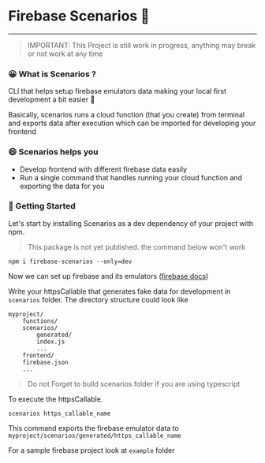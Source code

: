 # Firebase Scenarios 🧪
___

> IMPORTANT: This Project is still work in progress, anything may break or not work at any time

### 😀 What is Scenarios ?

CLI that helps setup firebase emulators data making your local first development a bit easier 🎉

Basically, scenarios runs a cloud function (that you create) from terminal and exports data after execution which can be
imported for developing your frontend

### 😄 Scenarios helps you

- Develop frontend with different firebase data easily
- Run a single command that handles running your cloud function and exporting the data for you

### 🥳 Getting Started

Let's start by installing Scenarios as a dev dependency of your project with npm.

> This package is not yet published. the command below won't work

```  
npm i firebase-scenarios --only=dev
```

Now we can set up firebase and its emulators ([firebase docs](https://firebase.google.com/docs/rules/emulator-setup))

Write your httpsCallable that generates fake data for development in ```scenarios``` folder. The directory structure
could look like

```
myproject/
    functions/
    scenarios/
        generated/
        index.js
        ...
    frontend/
    firebase.json
    ...
```

> Do not Forget to build scenarios folder if you are using typescript

To execute the httpsCallable.

```
scenarios https_callable_name
```

This command exports the firebase emulator data to ```myproject/scenarios/generated/https_callable_name```

For a sample firebase project look at ```example``` folder
